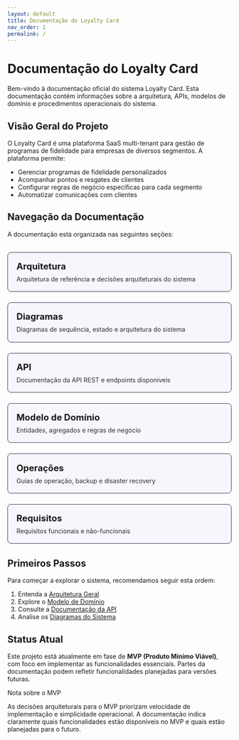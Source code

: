 ```yaml
---
layout: default
title: Documentação do Loyalty Card
nav_order: 1
permalink: /
---
```


# Documentação do Loyalty Card

Bem-vindo à documentação oficial do sistema Loyalty Card. Esta documentação contém informações sobre a arquitetura, APIs, modelos de domínio e procedimentos operacionais do sistema.

## Visão Geral do Projeto

O Loyalty Card é uma plataforma SaaS multi-tenant para gestão de programas de fidelidade para empresas de diversos segmentos. A plataforma permite:

- Gerenciar programas de fidelidade personalizados
- Acompanhar pontos e resgates de clientes
- Configurar regras de negócio específicas para cada segmento
- Automatizar comunicações com clientes

## Navegação da Documentação

A documentação está organizada nas seguintes seções:

<div class="docs-grid">
  <a href="/docs/architecture/index.md" class="docs-card">
    <h3>Arquitetura</h3>
    <p>Arquitetura de referência e decisões arquiteturais do sistema</p>
  </a>
  <a href="/docs/diagrams/" class="docs-card">
    <h3>Diagramas</h3>
    <p>Diagramas de sequência, estado e arquitetura do sistema</p>
  </a>
  <a href="/docs/api/" class="docs-card">
    <h3>API</h3>
    <p>Documentação da API REST e endpoints disponíveis</p>
  </a>
  <a href="/docs/domain/" class="docs-card">
    <h3>Modelo de Domínio</h3>
    <p>Entidades, agregados e regras de negócio</p>
  </a>
  <a href="/docs/operations/" class="docs-card">
    <h3>Operações</h3>
    <p>Guias de operação, backup e disaster recovery</p>
  </a>
  <a href="/docs/requirements/" class="docs-card">
    <h3>Requisitos</h3>
    <p>Requisitos funcionais e não-funcionais</p>
  </a>
</div>

## Primeiros Passos

Para começar a explorar o sistema, recomendamos seguir esta ordem:

1. Entenda a [Arquitetura Geral](/docs/architecture/index.md)
2. Explore o [Modelo de Domínio](/docs/domain/index.md)
3. Consulte a [Documentação da API](/docs/api/index.md)
4. Analise os [Diagramas do Sistema](/docs/diagrams/index.md)

## Status Atual

Este projeto está atualmente em fase de **MVP (Produto Mínimo Viável)**, com foco em implementar as funcionalidades essenciais. Partes da documentação podem refletir funcionalidades planejadas para versões futuras.

<div class="callout info">
  <p class="callout-title">Nota sobre o MVP</p>
  <p>As decisões arquiteturais para o MVP priorizam velocidade de implementação e simplicidade operacional. A documentação indica claramente quais funcionalidades estão disponíveis no MVP e quais estão planejadas para o futuro.</p>
</div>

<style>
.docs-grid {
  display: grid;
  grid-template-columns: repeat(auto-fill, minmax(280px, 1fr));
  gap: 1.5rem;
  margin: 2rem 0;
}

.docs-card {
  background: rgba(115, 115, 240, 0.05);
  border: 1px solid #2d2d4a;
  padding: 1.2rem;
  border-radius: 8px;
  transition: all 0.3s ease;
  color: inherit !important;
  text-decoration: none !important;
  display: flex;
  flex-direction: column;
}

.docs-card:hover {
  transform: translateY(-3px);
  box-shadow: 0 4px 8px rgba(0,0,0,0.2);
  border-color: var(--link-color);
}

.docs-card h3 {
  margin-top: 0;
  margin-bottom: 0.5rem;
  color: var(--link-color);
  font-size: 1.25rem;
}

.docs-card p {
  margin: 0;
  opacity: 0.9;
}
</style>